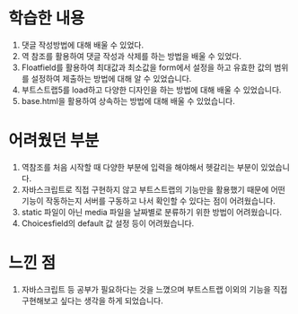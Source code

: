 # 학습한 내용
1. 댓글 작성방법에 대해 배울 수 있었다.
2. 역 참조를 활용하여 댓글 작성과 삭제를 하는 방법을 배울 수 있었다.
3. Floatfield를 활용하여 최대값과 최소값을 form에서 설정을 하고 유효한 값의 범위를 설정하여 제출하는 방법에 대해 알 수 있었습니다.
4. 부트스트랩5를 load하고 다양한 디자인을 하는 방법에 대해 배울 수 있었습니다.
5. base.html을 활용하여 상속하는 방법에 대해 배울 수 있었습니다.

# 어려웠던 부분
1. 역참조를 처음 시작할 때 다양한 부분에 입력을 해야해서 헷갈리는 부분이 있었습니다.
2. 자바스크립트로 직접 구현하지 않고 부트스트랩의 기능만을 활용했기 때문에 어떤 기능이 작동하는지 서버를 구동하고 나서 확인할 수 있다는 점이 어려웠습니다.
3. static 파일이 아닌 media 파일을 날짜별로 분류하기 위한 방법이 어려웠습니다.
4. Choicesfield의 default 값 설정 등이 어려웠습니다.
  
# 느낀 점
1. 자바스크립트 등 공부가 필요하다는 것을 느꼈으며 부트스트랩 이외의 기능을 직접 구현해보고 싶다는 생각을 하게 되었습니다.

